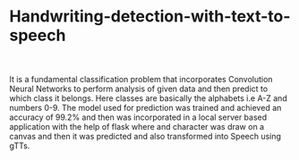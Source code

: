 # Handwriting-detection-with-text-to-speech
<br>
<br>
It is a fundamental classification problem that incorporates Convolution Neural Networks to perform analysis of given data and then predict to which class it belongs. 
Here classes are basically the alphabets i.e A-Z and numbers 0-9. 
The model used for prediction was trained and achieved an accuracy of 99.2% and then was incorporated in a local server based application with the help of flask where and character was draw on a canvas and then it was predicted and also transformed into Speech using gTTs.

